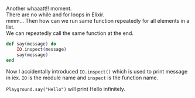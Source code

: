 Another whaaatt!! moment.  
There are no while and for loops in Elixir.  
mmm... Then how can we run same function repeatedly for all elements in a list.  
We can repeatedly call the same function at the end.

```elixir
def say(message) do
    IO.inspect(message)
    say(message)
end
```
Now I accidentally introduced `IO.inspect()` which is used to print message in iex. `IO` is the module name and `inspect` is the function name.

`Playground.say("Hello")` will print Hello infinitely.